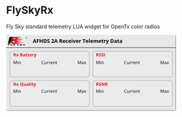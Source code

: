# FlySkyRx
Fly Sky standard telemetry LUA widget for OpenTx color radios  

![Image](bg_460.png "FlySkyRx")